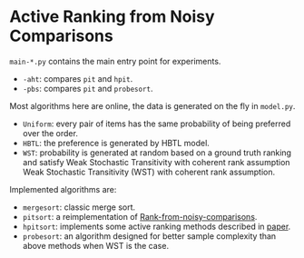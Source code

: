 Active Ranking from Noisy Comparisons    
===

`main-*.py` contains the main entry point for experiments.
* `-aht`: compares `pit` and `hpit`.
* `-pbs`: compares `pit` and `probesort`.

Most algorithms here are online, the data is generated on the fly in `model.py`. 
* `Uniform`: every pair of items has the same probability of being preferred over the order.
* `HBTL`: the preference is generated by HBTL model.
* `WST`: probability is generated at random based on a ground truth ranking and satisfy
         Weak Stochastic Transitivity with coherent rank assumption Weak Stochastic Transitivity (WST) 
         with coherent rank assumption.


Implemented algorithms are: 
* `mergesort`: classic merge sort.
* `pitsort`: a reimplementation of [Rank-from-noisy-comparisons](https://github.com/WenboRen/ranking-from-noisy-comparisons).
* `hpitsort`: implements some active ranking methods described in [paper][1].
* `probesort`: an algorithm designed for better sample complexity than above methods 
when WST is the case.

[1]: https://arxiv.org/abs/2110.04136 "Adaptive Sampling for Heterogeneous Rank Aggregation from Noisy Pairwise Comparisons"